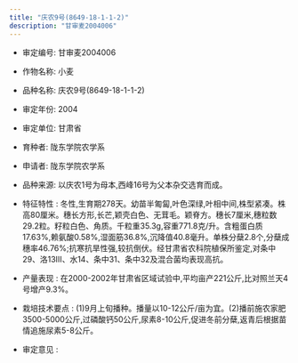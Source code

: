 ```yaml
---
title: "庆农9号(8649-18-1-1-2)"
description: "甘审麦2004006"
---
```

* 审定编号:  甘审麦2004006

*  作物名称:  小麦

*  品种名称:  庆农9号(8649-18-1-1-2)

*  审定年份:  2004

*  审定单位:  甘肃省

* 育种者:  陇东学院农学系

*  申请者:  陇东学院农学系

*  品种来源:  以庆农1号为母本,西峰16号为父本杂交选育而成。

*  特征特性 : 
冬性,生育期278天。幼苗半匍匐,叶色深绿,叶相中间,株型紧凑。株高80厘米。穗长方形,长芒,颖壳白色、无茸毛。颖脊方。穗长7厘米,穗粒数29.2粒。籽粒白色、角质。千粒重35.3g,容重771.8克/升。含粗蛋白质17.63%,赖氨酸0.58%,湿面筋36.8%,沉降值40.8毫升。单株分蘖2.8个,分蘖成穗率46.76%;抗寒抗旱性强,较抗倒伏。经甘肃省农科院植保所鉴定,对条中29、洛13Ⅲ、水14、条中31、条中32及混合菌均表现高抗。
 
*  产量表现 : 
在2000-2002年甘肃省区域试验中,平均亩产221公斤,比对照兰天4号增产9.3%。

*  栽培技术要点 : 
(1)9月上旬播种。播量以10-12公斤/亩为宜。(2)播前施农家肥3500-5000公斤,过磷酸钙50公斤,尿素8-10公斤,促进冬前分蘖,返青后根据苗情追施尿素5-8公斤。

*  审定意见 : 

